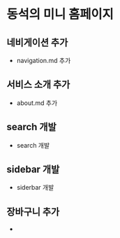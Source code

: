 # 동석의 미니 홈페이지


## 네비게이션 추가
- navigation.md 추가


## 서비스 소개 추가
- about.md 추가


## search 개발
- search 개발


## sidebar 개발
- siderbar 개발


## 장바구니 추가
- ~~~~~


